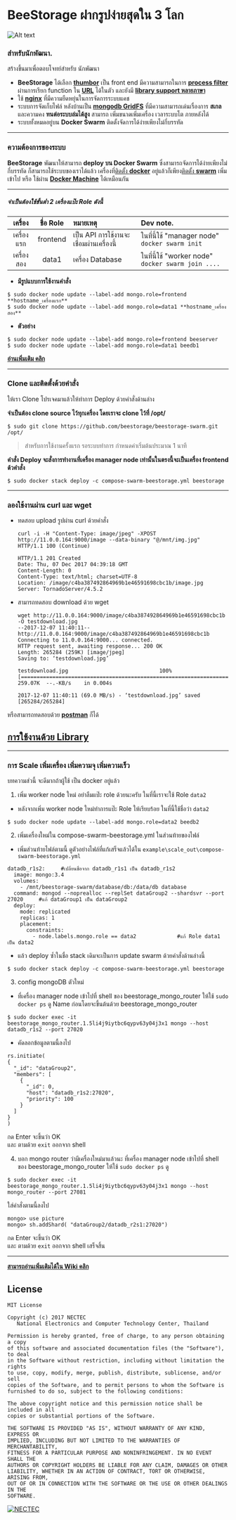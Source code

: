 # BeeStorage ฝากรูปง่ายสุดใน 3 โลก  
![Alt text](http://image.ibb.co/cqTD4b/Swarm.png "BeeStorage infa")  
### สำหรับนักพัฒนา.  
สร้างขึ้นมาเพื่อตอบโจทย์สำหรับ นักพัฒนา  
- **BeeStorage** ได้เลือก **[thumbor][thumbor-url]** เป็น front end มีความสามารถในการ **[process filter][thumbor-filter-url]** ผ่านการเรียก function ใน **[URL][thumbor-filter-url]** ได้ในตัว และยังมี **[library support หลายภาษา][thumbor-library-url]**  
- ใช้ **[nginx][nginx-url]** ที่มีความยืดหยุ่นในการจัดการระบบแคช
- ระบบการจัดเก็บไฟล์ หลังบ้านเป็น **[mongodb GridFS][mongo-gridfs-url]** ที่มีความสามารถเด่นเรื่องการ **สเกล** และความคง **ทนต่อระบบล่มได้สูง**
สามารถ เพิ่มขนาดเพิ่มเครื่อง เวลาระบบโต ภายหลังได้
- ระบบทั้งหมดอยู่บน **Docker Swarm** ติดตั้งจัดการได้ง่ายเพียงไม่กี่บรรทัด
---
### ความต้องการของระบบ
**BeeStorage** พัฒนาให้สามารถ **deploy บน Docker Swarm** ซึ่งสามารถจัดการได้ง่ายเพียงไม่กี่บรรทัด ก็สามารถใช้ระบบของเราได้แล้ว เครื่องที่[ติดตั้ง **docker**][docker-install-url] อยู่แล้วก็เพียง[ติดตั้ง **swarm**][docker-swarm-url] เพิ่มเข้าไป หรือ ใช้ผ่าน **[Docker Machine][docker-machine-url]** ได้เหมือนกัน

---

##### จำเป็นต้องใช้ขั้นต่ำ 2 เครื่องแป๊ะ Role ดังนี้

|  เครื่อง     | ชื่อ Role     | หมายเหตุ | Dev note. |
|:---:|:---:|:---|:---|
| เครื่องแรก       | frontend       | เป็น API การใช้งานจะเชื่อมผ่านเครื่องนี้ | ในที่นี้ใช้ "manager node" `docker swarm init` |
| เครื่องสอง   |  data1 | เครื่อง Database| ในที่นี้ใช้ "worker node" `docker swarm join ....` |

  - **มีรูปแบบการใช้งานคำสั่ง**
  ```
  $ sudo docker node update --label-add mongo.role=frontend **hostname_เครื่องแรก**
  $ sudo docker node update --label-add mongo.role=data1 **hostname_เครื่องสอง**
  ```
  - **ตัวอย่าง**
  ```
  $ sudo docker node update --label-add mongo.role=frontend beeserver
  $ sudo docker node update --label-add mongo.role=data1 beedb1
  ```

[**อ่านเพิ่มเติม คลิก**][mongo-label-add-url]




---
### Clone และติดตั้งด้วยคำสั่ง
ให้เรา Clone โปรเจคมาแล้วให้ทำการ Deploy ด้วยคำสั่งด้านล่าง  

**จำเป็นต้อง clone source ไว้ทุกเครื่อง โดยเราจะ clone ไว้ที่ /opt/**
```
$ sudo git clone https://github.com/beestorage/beestorage-swarm.git /opt/
```
>สำหรับการใช้งานครั้งแรก รอระบบทำการ กำหนดค่าเริ่มต้นประมาณ 1 นาที

**คำสั่ง Deploy จะสั่งการทำงานที่เครื่อง manager node เท่านั้นในตรงนี้จะเป็นเครื่อง frontend ด้วคำสั่ง**
```
$ sudo docker stack deploy -c compose-swarm-beestorage.yml beestorage
```
---
### ลองใช้งานผ่าน curl และ wget

- ทดสอบ upload รูปผ่าน curl ด้วยคำสั่ง

  ```
  curl -i -H "Content-Type: image/jpeg" -XPOST http://11.0.0.164:9000/image --data-binary "@/mnt/img.jpg"                                               HTTP/1.1 100 (Continue)

  HTTP/1.1 201 Created
  Date: Thu, 07 Dec 2017 04:39:18 GMT
  Content-Length: 0
  Content-Type: text/html; charset=UTF-8
  Location: /image/c4ba387492864969b1e46591698cbc1b/image.jpg
  Server: TornadoServer/4.5.2
  ```

- สามารถทดสอบ download ด้วย wget

  ```
  wget http://11.0.0.164:9000/image/c4ba387492864969b1e46591698cbc1b -O testdownload.jpg
  --2017-12-07 11:40:11--  http://11.0.0.164:9000/image/c4ba387492864969b1e46591698cbc1b
  Connecting to 11.0.0.164:9000... connected.
  HTTP request sent, awaiting response... 200 OK
  Length: 265284 (259K) [image/jpeg]
  Saving to: ‘testdownload.jpg’

  testdownload.jpg                             100%[==============================================================================================>] 259.07K  --.-KB/s    in 0.004s

  2017-12-07 11:40:11 (69.0 MB/s) - ‘testdownload.jpg’ saved [265284/265284]
  ```
หรือสามารถทดสอบด้วย [**postman**][postman-url] ก็ได้

## [การใช้งานด้วย Library][thumbor-library-url]
---
### การ Scale เพิ่มเครื่อง เพิ่มความจุ เพิ่มความเร็ว  
บทความส่วนี้ จะดีมากถ้าผู้ใช้ เป็น docker อยู่แล้ว
1. เพิ่ม worker node ใหม่ อย่าลืมแป๊ะ role ด้วยนะครับ ในที่นี้เราจะใช้ Role `data2`
  - หลังจากเพิ่ม worker node ใหม่ทำการแป๊ะ Role ให้เรียบร้อย  ในที่นี้ใช้ชื่อว่า `data2`
  ```
  $ sudo docker node update --label-add mongo.role=data2 beedb2
  ```
2. เพิ่มเครื่องใหม่ใน compose-swarm-beestorage.yml ในส่วนท้ายของไฟล์
  - เพิ่มส่วนท้ายไฟล์ตามนี้ ดูตัวอย่างไฟล์ที่แก้เสร็จแล้วได้ใน `example\scale_out\compose-swarm-beestorage.yml`
  ```
  datadb_r1s2:     #เปลี่ยนชื่อจาก datadb_r1s1 เป็น datadb_r1s2
    image: mongo:3.4
    volumes:
      - /mnt/beestorage-swarm/database/db:/data/db database
    command: mongod --noprealloc --replSet dataGroup2 --shardsvr --port 27020     #แก้ dataGroup1 เป็น dataGroup2
    deploy:
      mode: replicated
      replicas: 1
      placement:
        constraints:
          - node.labels.mongo.role == data2             #แก้ Role data1 เป็น data2
  ```
  - แล้ว deploy ซ้ำในชื่อ stack เดิมจะเป็นการ update swarm ด้วยคำสั่งด้านล่างนี้
  ```
  $ sudo docker stack deploy -c compose-swarm-beestorage.yml beestorage
  ```
3. config mongoDB ตัวใหม่
  - ที่เครื่อง manager node เข้าไปที่ shell ของ beestorage_mongo_router ให้ใช้ `sudo docker ps` ดู Name ก่อนโดยจะขึ้นต้นด้วย beestorage_mongo_router
  ```
  $ sudo docker exec -it beestorage_mongo_router.1.5li4j9iytbc6qypv63y04j3x1 mongo --host datadb_r1s2 --port 27020
  ```

  - คัดลอกข้อมูลตามนี้ลงไป
  ```
  rs.initiate(
  {
    "_id": "dataGroup2",
    "members": [
      {
        "_id": 0,
        "host": "datadb_r1s2:27020",
        "priority": 100
      }
    ]
  }
  )
  ```
  กด Enter จะขึ้นว่า OK  
  และ ตามด้วย `exit` ออกจาก shell

4. บอก mongo router ว่ามีเครื่องใหม่มาแล้วนะ ที่เครื่อง manager node เข้าไปที่ shell ของ beestorage_mongo_router ให้ใช้ `sudo docker ps` ดู
  ```
  $ sudo docker exec -it beestorage_mongo_router.1.5li4j9iytbc6qypv63y04j3x1 mongo --host mongo_router --port 27081
  ```
  ใส่คำสั่งตามนี้ลงไป
  ```
  mongo> use picture
  mongo> sh.addShard( "dataGroup2/datadb_r2s1:27020")
  ```
  กด Enter จะขึ้นว่า OK  
  และ ตามด้วย `exit` ออกจาก shell เสร็จสิ้น

---

[**สามารถอ่านเพิ่มเติมได้ใน Wiki คลิก**][wiki-url]


## License

    MIT License

    Copyright (c) 2017 NECTEC
       National Electronics and Computer Technology Center, Thailand

    Permission is hereby granted, free of charge, to any person obtaining a copy
    of this software and associated documentation files (the "Software"), to deal
    in the Software without restriction, including without limitation the rights
    to use, copy, modify, merge, publish, distribute, sublicense, and/or sell
    copies of the Software, and to permit persons to whom the Software is
    furnished to do so, subject to the following conditions:

    The above copyright notice and this permission notice shall be included in all
    copies or substantial portions of the Software.

    THE SOFTWARE IS PROVIDED "AS IS", WITHOUT WARRANTY OF ANY KIND, EXPRESS OR
    IMPLIED, INCLUDING BUT NOT LIMITED TO THE WARRANTIES OF MERCHANTABILITY,
    FITNESS FOR A PARTICULAR PURPOSE AND NONINFRINGEMENT. IN NO EVENT SHALL THE
    AUTHORS OR COPYRIGHT HOLDERS BE LIABLE FOR ANY CLAIM, DAMAGES OR OTHER
    LIABILITY, WHETHER IN AN ACTION OF CONTRACT, TORT OR OTHERWISE, ARISING FROM,
    OUT OF OR IN CONNECTION WITH THE SOFTWARE OR THE USE OR OTHER DEALINGS IN THE
    SOFTWARE.


[![NECTEC](http://www.nectec.or.th/themes/nectec/img/logo.png)](https://www.nectec.or.th)




[postman-url]: https://www.getpostman.com/
[thumbor-url]: https://thumbor.readthedocs.io
[thumbor-filter-url]: https://thumbor.readthedocs.io/en/latest/filters.html
[thumbor-library-url]: https://thumbor.readthedocs.io/en/latest/libraries.html?highlight=library
[mongo-gridfs-url]: https://docs.mongodb.com/manual/core/gridfs/#when-to-use-gridfs
[mongo-url]: https://www.mongodb.com/
[mongo-shard-url]: https://docs.mongodb.com/manual/sharding/
[nginx-url]: https://www.nginx.com/
[docker-install-url]: https://docs.docker.com/engine/installation/
[docker-swarm-url]: https://docs.docker.com/engine/swarm/swarm-tutorial/
[docker-machine-url]: https://docs.docker.com/machine/get-started/#create-a-machine
[wiki-url]: https://beestorage.github.io/

[mongo-label-add-url]: https://docs.docker.com/engine/swarm/manage-nodes/#add-or-remove-label-metadata
